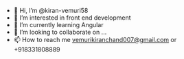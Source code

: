 - 👋 Hi, I’m @kiran-vemuri58
- 👀 I’m interested in front end development
- 🌱 I’m currently learning Angular
- 💞️ I’m looking to collaborate on ...
- 📫 How to reach me vemurikiranchand007@gmail.com or +918331808889

<!---
kiran-vemuri58/kiran-vemuri58 is a ✨ special ✨ repository because its `README.md` (this file) appears on your GitHub profile.
You can click the Preview link to take a look at your changes.
--->

